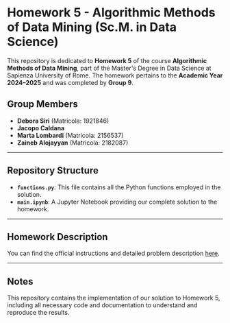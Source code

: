 # Homework 5 - Algorithmic Methods of Data Mining (Sc.M. in Data Science)

This repository is dedicated to **Homework 5** of the course **Algorithmic Methods of Data Mining**, part of the Master's Degree in Data Science at Sapienza University of Rome. The homework pertains to the **Academic Year 2024–2025** and was completed by **Group 9**.

## Group Members
- **Debora Siri** (Matricola: 1921846)  
- **Jacopo Caldana**  
- **Marta Lombardi** (Matricola: 2156537)  
- **Zaineb Alojayyan** (Matricola: 2182087)

---

## Repository Structure
- **`functions.py`**: This file contains all the Python functions employed in the solution.  
- **`main.ipynb`**: A Jupyter Notebook providing our complete solution to the homework.

---

## Homework Description
You can find the official instructions and detailed problem description [here](https://github.com/Sapienza-University-Rome/ADM/tree/master/2024/Homework_5).

---

## Notes
This repository contains the implementation of our solution to Homework 5, including all necessary code and documentation to understand and reproduce the results.
